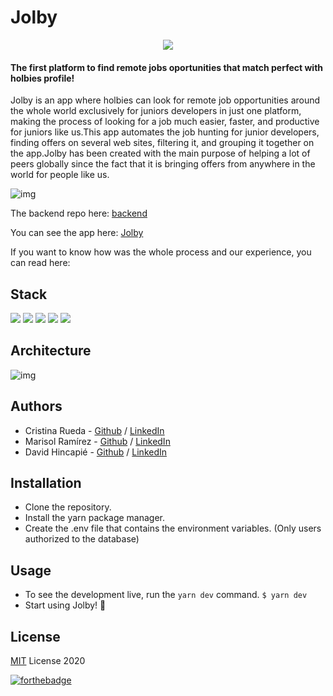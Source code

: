 # Jolby 
<p align="center">
<img src="https://i.ibb.co/PwVsr33/jolby.png"/>
</p>

#### The first platform to find remote jobs oportunities that match perfect with holbies profile!

Jolby is an app where holbies can look for remote job opportunities around the whole world exclusively for juniors developers in just one platform, making the process of looking for a job much easier, faster, and productive for juniors like us.This app automates the job hunting for junior developers, finding offers on several web sites, filtering it, and grouping it together on the app.Jolby has been created with the main purpose of helping a lot of peers globally since the fact that it is bringing offers from anywhere in the world for people like us. 

![img](https://i.ibb.co/c3M2Mp1/Screen-Shot-2020-11-03-at-5-54-54-PM.png)

The backend repo here: [backend](https://github.com/dalejohgi/jolby_backend)

You can see the app here: [Jolby](http://www.jolby.rocks/)

If you want to know how was the whole process and our experience, you can read here:

## Stack

![](https://img.shields.io/badge/-React-blue) 
![](https://img.shields.io/badge/-React--Bootstrap-blueviolet)
![](https://img.shields.io/badge/-Node%20JS-green) 
![](https://img.shields.io/badge/-Express%20JS-red)
![](https://img.shields.io/badge/-Firebase-yellow)

## Architecture

![img](https://i.ibb.co/6gNgW81/stack.png)

## Authors
- Cristina Rueda -  [Github](https://github.com/CrisRuedaP)  /  [LinkedIn](https://www.linkedin.com/in/crisruedap/)  
- Marisol Ramírez -  [Github](https://github.com/Marisol2201)  /  [LinkedIn](https://www.linkedin.com/in/marisolramirezhenao/)
- David Hincapié - [Github](https://github.com/dalejohgi)  /  [LinkedIn](https://www.linkedin.com/in/dalejohgi/) 

## Installation 

- Clone the repository.
- Install the yarn package manager.
- Create the .env file that contains the environment variables. (Only users authorized to the database)

## Usage

- To see the development live, run the `yarn dev` command.
	`$ yarn dev`
- Start using Jolby! 🥳

## License

[MIT]("./LICENSE.md") License 2020

[![forthebadge](https://forthebadge.com/images/badges/built-with-love.svg)](https://forthebadge.com) 
